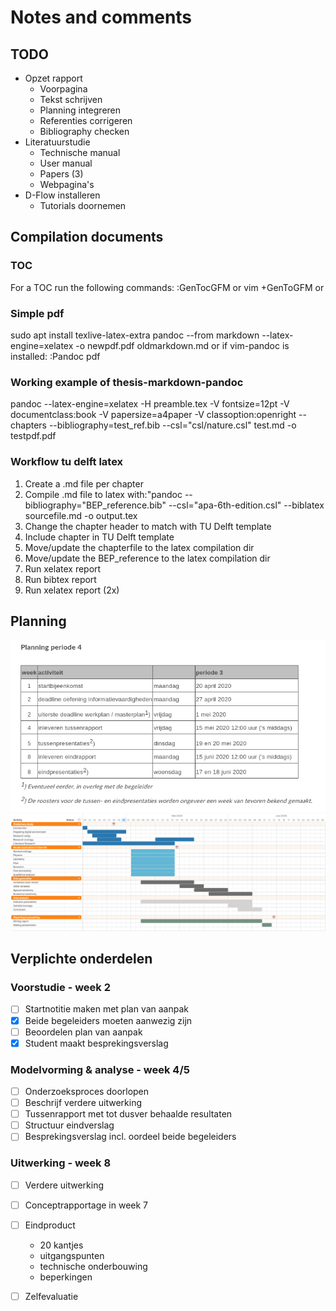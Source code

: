 # Notes and comments

## TODO
- Opzet rapport
    - Voorpagina
    - Tekst schrijven
    - Planning integreren
    - Referenties corrigeren
    - Bibliography checken
- Literatuurstudie
    - Technische manual
    - User manual
    - Papers (3)
    - Webpagina's
- D-Flow installeren
    - Tutorials doornemen

## Compilation documents
### TOC
For a TOC run the following commands:
:GenTocGFM
or
vim +GenToGFM
or 

### Simple pdf
sudo apt install texlive-latex-extra
pandoc --from markdown --latex-engine=xelatex -o newpdf.pdf oldmarkdown.md
or
if vim-pandoc is installed:
:Pandoc pdf

### Working example of thesis-markdown-pandoc
pandoc --latex-engine=xelatex -H preamble.tex -V fontsize=12pt -V documentclass:book -V papersize=a4paper -V classoption:openright --chapters --bibliography=test_ref.bib --csl="csl/nature.csl" test.md -o testpdf.pdf

### Workflow tu delft latex
1. Create a .md file per chapter
2. Compile .md file to latex with:"pandoc --bibliography="BEP_reference.bib" --csl="apa-6th-edition.csl" --biblatex sourcefile.md -o output.tex
3. Change the chapter header to match with TU Delft template
4. Include chapter in TU Delft template
5. Move/update the chapterfile to the latex compilation dir
6. Move/update the BEP_reference to the latex compilation dir
7. Run xelatex report
8. Run bibtex report
9. Run xelatex report (2x)

## Planning

![planningWaterbouw](../images/planning.png)
![planningBEP](./planofaction/Planning.PNG)


## Verplichte onderdelen
### Voorstudie - week 2 
- [ ] Startnotitie maken met plan van aanpak
- [x] Beide begeleiders moeten aanwezig zijn
- [ ] Beoordelen plan van aanpak 
- [x] Student maakt besprekingsverslag

### Modelvorming & analyse - week 4/5
- [ ] Onderzoeksproces doorlopen
- [ ] Beschrijf verdere uitwerking
- [ ] Tussenrapport met tot dusver behaalde resultaten
- [ ] Structuur eindverslag
- [ ] Besprekingsverslag incl. oordeel beide begeleiders

### Uitwerking - week 8
- [ ] Verdere uitwerking
- [ ] Conceptrapportage in week 7
- [ ] Eindproduct
    - 20 kantjes
    - uitgangspunten
    - technische onderbouwing
    - beperkingen
- [ ] Zelfevaluatie









